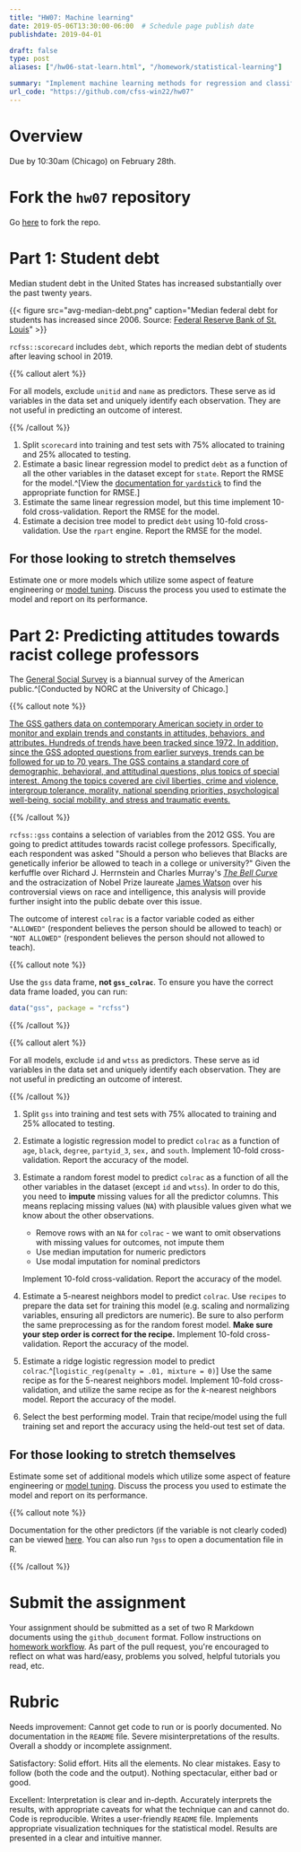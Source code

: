 ```yaml
---
title: "HW07: Machine learning"
date: 2019-05-06T13:30:00-06:00  # Schedule page publish date
publishdate: 2019-04-01

draft: false
type: post
aliases: ["/hw06-stat-learn.html", "/homework/statistical-learning"]

summary: "Implement machine learning methods for regression and classification."
url_code: "https://github.com/cfss-win22/hw07"
---
```




# Overview

Due by 10:30am (Chicago) on February 28th.

# Fork the `hw07` repository

Go [here](https://github.com/cfss-win22/hw07) to fork the repo.

# Part 1: Student debt

Median student debt in the United States has increased substantially over the past twenty years.

{{< figure src="avg-median-debt.png" caption="Median federal debt for students has increased since 2006. Source: <a href='https://www.stlouisfed.org/on-the-economy/2020/january/rising-student-debt-great-recession'>Federal Reserve Bank of St. Louis</a>" >}}

`rcfss::scorecard` includes `debt`, which reports the median debt of students after leaving school in 2019.

{{% callout alert %}}

For all models, exclude `unitid` and `name` as predictors. These serve as id variables in the data set and uniquely identify each observation. They are not useful in predicting an outcome of interest.

{{% /callout %}}

1. Split `scorecard` into training and test sets with 75% allocated to training and 25% allocated to testing.
1. Estimate a basic linear regression model to predict `debt` as a function of all the other variables in the dataset except for `state`. Report the RMSE for the model.^[View the [documentation for `yardstick`](https://yardstick.tidymodels.org/reference/index.html#section-regression-metrics) to find the appropriate function for RMSE.]
1. Estimate the same linear regression model, but this time implement 10-fold cross-validation. Report the RMSE for the model.
1. Estimate a decision tree model to predict `debt` using 10-fold cross-validation. Use the `rpart` engine. Report the RMSE for the model.

## For those looking to stretch themselves

Estimate one or more models which utilize some aspect of feature engineering or [model tuning](/notes/tune-models/). Discuss the process you used to estimate the model and report on its performance.

# Part 2: Predicting attitudes towards racist college professors

The [General Social Survey](http://gss.norc.org/) is a biannual survey of the American public.^[Conducted by NORC at the University of Chicago.]

{{% callout note %}}

[The GSS gathers data on contemporary American society in order to monitor and explain trends and constants in attitudes, behaviors, and attributes. Hundreds of trends have been tracked since 1972. In addition, since the GSS adopted questions from earlier surveys, trends can be followed for up to 70 years. The GSS contains a standard core of demographic, behavioral, and attitudinal questions, plus topics of special interest. Among the topics covered are civil liberties, crime and violence, intergroup tolerance, morality, national spending priorities, psychological well-being, social mobility, and stress and traumatic events.](http://gss.norc.org/About-The-GSS)

{{% /callout %}}

`rcfss::gss` contains a selection of variables from the 2012 GSS. You are going to predict attitudes towards racist college professors. Specifically, each respondent was asked "Should a person who believes that Blacks are genetically inferior be allowed to teach in a college or university?" Given the kerfuffle over Richard J. Herrnstein and Charles Murray's [*The Bell Curve*](https://en.wikipedia.org/wiki/The_Bell_Curve) and the ostracization of Nobel Prize laureate [James Watson](https://en.wikipedia.org/wiki/James_Watson) over his controversial views on race and intelligence, this analysis will provide further insight into the public debate over this issue.

The outcome of interest `colrac` is a factor variable coded as either `"ALLOWED"` (respondent believes the person should be allowed to teach) or `"NOT ALLOWED"` (respondent believes the person should not allowed to teach).

{{% callout note %}}

Use the `gss` data frame, **not `gss_colrac`**. To ensure you have the correct data frame loaded, you can run:

```r
data("gss", package = "rcfss")
```

{{% /callout %}}

{{% callout alert %}}

For all models, exclude `id` and `wtss` as predictors. These serve as id variables in the data set and uniquely identify each observation. They are not useful in predicting an outcome of interest.

{{% /callout %}}

1. Split `gss` into training and test sets with 75% allocated to training and 25% allocated to testing.
1. Estimate a logistic regression model to predict `colrac` as a function of `age`, `black`, `degree`, `partyid_3`, `sex,` and `south`. Implement 10-fold cross-validation. Report the accuracy of the model.
1. Estimate a random forest model to predict `colrac` as a function of all the other variables in the dataset (except `id` and `wtss`). In order to do this, you need to **impute** missing values for all the predictor columns. This means replacing missing values (`NA`) with plausible values given what we know about the other observations.
    - Remove rows with an `NA` for `colrac` - we want to omit observations with missing values for outcomes, not impute them
    - Use median imputation for numeric predictors
    - Use modal imputation for nominal predictors
    
    Implement 10-fold cross-validation. Report the accuracy of the model.
1. Estimate a $5$-nearest neighbors model to predict `colrac`. Use `recipes` to prepare the data set for training this model (e.g. scaling and normalizing variables, ensuring all predictors are numeric). Be sure to also perform the same preprocessing as for the random forest model. **Make sure your step order is correct for the recipe.** Implement 10-fold cross-validation. Report the accuracy of the model.
1. Estimate a ridge logistic regression model to predict `colrac`.^[`logistic_reg(penalty = .01, mixture = 0)`] Use the same recipe as for the $5$-nearest neighbors model. Implement 10-fold cross-validation, and utilize the same recipe as for the $k$-nearest neighbors model. Report the accuracy of the model.
1. Select the best performing model. Train that recipe/model using the full training set and report the accuracy using the held-out test set of data.

## For those looking to stretch themselves

Estimate some set of additional models which utilize some aspect of feature engineering or [model tuning](/notes/tune-models/). Discuss the process you used to estimate the model and report on its performance.

{{% callout note %}}

Documentation for the other predictors (if the variable is not clearly coded) can be viewed [here](https://gssdataexplorer.norc.org/variables/vfilter). You can also run `?gss` to open a documentation file in R.

{{% /callout %}}

# Submit the assignment

Your assignment should be submitted as a set of two R Markdown documents using the `github_document` format. Follow instructions on [homework workflow](/faq/homework-guidelines/#homework-workflow). As part of the pull request, you're encouraged to reflect on what was hard/easy, problems you solved, helpful tutorials you read, etc.

# Rubric

Needs improvement: Cannot get code to run or is poorly documented. No documentation in the `README` file. Severe misinterpretations of the results. Overall a shoddy or incomplete assignment.

Satisfactory: Solid effort. Hits all the elements. No clear mistakes. Easy to follow (both the code and the output). Nothing spectacular, either bad or good.

Excellent: Interpretation is clear and in-depth. Accurately interprets the results, with appropriate caveats for what the technique can and cannot do. Code is reproducible. Writes a user-friendly `README` file. Implements appropriate visualization techniques for the statistical model. Results are presented in a clear and intuitive manner.
